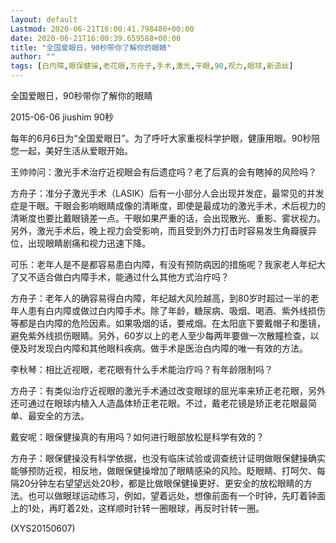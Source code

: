 ```yaml
---
layout: default
Lastmod: 2020-06-21T16:00:41.798480+00:00
date: 2020-06-21T16:00:39.659588+00:00
title: "全国爱眼日，90秒带你了解你的眼睛"
author: ""
tags: [白内障,眼保健操,老花眼,方舟子,手术,激光,干眼,90,视力,眼球,新语丝]
---
```


全国爱眼日，90秒带你了解你的眼睛

2015-06-06 jiushim 90秒

每年的6月6日为“全国爱眼日”。为了呼吁大家重视科学护眼，健康用眼。90秒陪您一起，美好生活从爱眼开始。

王帅帅问：激光手术治疗近视眼会有后遗症吗？老了后真的会有瞎掉的风险吗？

方舟子：准分子激光手术（LASIK）后有一小部分人会出现并发症，最常见的并发症是干眼。干眼会影响眼睛成像的清晰度，即使是最成功的激光手术，术后视力的清晰度也要比戴眼镜差一点。干眼如果严重的话，会出现散光、重影、雾状视力。另外，激光手术后，晚上视力会受影响，而且受到外力打击时容易发生角瓣膜异位，出现眼睛剧痛和视力迅速下降。

可乐：老年人是不是都容易患白内障，有没有预防病因的措施呢？我家老人年纪大了又不适合做白内障手术，能通过什么其他方式治疗吗？

方舟子：老年人的确容易得白内障，年纪越大风险越高，到80岁时超过一半的老年人患有白内障或做过白内障手术。除了年龄，糖尿病、吸烟、喝酒、紫外线损伤等都是白内障的危险因素。如果吸烟的话，要戒烟。在太阳底下要戴帽子和墨镜，避免紫外线损伤眼睛。另外，60岁以上的老人至少每两年要做一次散瞳检查，以便及时发现白内障和其他眼科疾病。做手术是医治白内障的唯一有效的方法。

李秋琴：相比近视眼，老花眼有什么手术能治疗吗？有年龄限制吗？

方舟子：有类似治疗近视眼的激光手术通过改变眼球的屈光率来矫正老花眼，另外还可通过在眼球内植入人造晶体矫正老花眼。不过，戴老花镜是矫正老花眼最简单、最安全的方法。

戴安呢：眼保健操真的有用吗？如何进行眼部放松是科学有效的？

方舟子：眼保健操没有科学依据，也没有临床试验或调查统计证明做眼保健操确实能够预防近视，相反地，做眼保健操增加了眼睛感染的风险。眨眼睛、打呵欠、每隔20分钟左右望望远处20秒，都是比做眼保健操更好、更安全的放松眼睛的方法。也可以做眼球运动练习，例如，望着远处，想像前面有一个时钟，先盯着钟面上的1处，再盯着2处，这样顺时针转一圈眼球，再反时针转一圈。

(XYS20150607)


